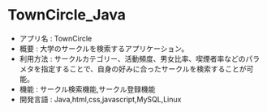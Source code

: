 # TownCircle_Java

- アプリ名 : TownCircle
- 概要 : 大学のサークルを検索するアプリケーション。
- 利用方法 : サークルカテゴリー、活動頻度、男女比率、喫煙者率などのパラメタを指定することで、自身の好みに合ったサークルを検索することが可能。
- 機能 : サークル検索機能,サークル登録機能
- 開発言語 : Java,html,css,javascript,MySQL,Linux
